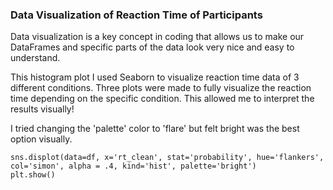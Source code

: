### Data Visualization of Reaction Time of Participants

Data visualization is a key concept in coding that allows us to make our DataFrames and specific parts of the data look very nice and easy to understand. 

This histogram plot I used Seaborn to visualize reaction time data of 3 different conditions. Three plots were made to fully visualize the reaction time depending on the specific condition. This allowed me to interpret the results visually! 

I tried changing the 'palette' color to 'flare' but felt bright was the best option visually. 


```
sns.displot(data=df, x='rt_clean', stat='probability', hue='flankers', col='simon', alpha = .4, kind='hist', palette='bright')
plt.show()
```
